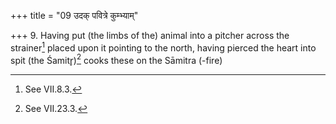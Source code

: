 +++
title = "09 उदक् पवित्रे कुम्भ्याम्"

+++
9. Having put (the limbs of the) animal into a pitcher across the strainer[^1] placed upon it pointing to the north, having pierced the heart into spit (the Śamitr̥)[^2] cooks these on the Sāmitra (-fire)  

[^1]: See VII.8.3.  

[^2]: See VII.23.3.  

[^3]: See VII.16.3.  
